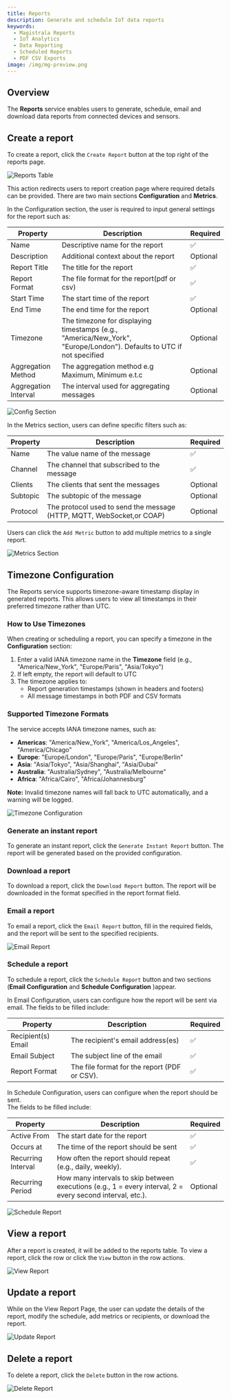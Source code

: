 ```yaml
---
title: Reports
description: Generate and schedule IoT data reports
keywords:
  - Magistrala Reports
  - IoT Analytics
  - Data Reporting
  - Scheduled Reports
  - PDF CSV Exports
image: /img/mg-preview.png
---
```


## Overview

The **Reports** service enables users to generate, schedule, email and download data reports from connected devices and sensors.

## Create a report

To create a report, click the `Create Report` button at the top right of the reports page.

![Reports Table](../img/reports/reports-table.png)

This action redirects  users to report creation page where required details can be provided. There are two main sections **Configuration** and **Metrics**.

In the Configuration section, the user is required to input general settings for the report such as:

|Property |Description| Required |
|-----------------|------------------------------------------|----------|
|Name |Descriptive name for the report| ✅ |
|Description |Additional context about the report| Optional |
|Report Title | The title for the report | ✅ |
|Report Format | The file format for the report(pdf or csv) | ✅ |
|Start Time | The start time of the report| ✅ |
|End Time | The end time for the report| Optional |
|Timezone | The timezone for displaying timestamps (e.g., "America/New_York", "Europe/London"). Defaults to UTC if not specified | Optional |
|Aggregation Method | The aggregation method e.g Maximum, Minimum e.t.c| Optional |
|Aggregation Interval |  The interval used for aggregating messages | Optional |

![Config Section](../img/reports/config-section.png)

In the Metrics section, users can define specific filters such as:

|Property |Description| Required |
|-----------------|------------------------------------------|----------|
|Name | The value name of the message| ✅ |
|Channel | The channel that subscribed to the message|  ✅ |
|Clients | The clients that sent the messages| Optional |
|Subtopic | The subtopic of the message|  Optional |
|Protocol | The protocol used to send the message (HTTP, MQTT, WebSocket,or COAP)| Optional |

Users can click the `Add Metric` button to add multiple metrics to a single report.

![Metrics Section](../img/reports/metric-section.png)

## Timezone Configuration

The Reports service supports timezone-aware timestamp display in generated reports. This allows users to view all timestamps in their preferred timezone rather than UTC.

### How to Use Timezones

When creating or scheduling a report, you can specify a timezone in the **Configuration** section:

1. Enter a valid IANA timezone name in the **Timezone** field (e.g., "America/New_York", "Europe/Paris", "Asia/Tokyo")
2. If left empty, the report will default to UTC
3. The timezone applies to:
   - Report generation timestamps (shown in headers and footers)
   - All message timestamps in both PDF and CSV formats

### Supported Timezone Formats

The service accepts IANA timezone names, such as:

- **Americas**: "America/New_York", "America/Los_Angeles", "America/Chicago"
- **Europe**: "Europe/London", "Europe/Paris", "Europe/Berlin"
- **Asia**: "Asia/Tokyo", "Asia/Shanghai", "Asia/Dubai"
- **Australia**: "Australia/Sydney", "Australia/Melbourne"
- **Africa**: "Africa/Cairo", "Africa/Johannesburg"

**Note:** Invalid timezone names will fall back to UTC automatically, and a warning will be logged.

![Timezone Configuration](../img/reports/timezone-section.png)

### Generate an instant report

To generate an instant report, click the `Generate Instant Report` button. The report will be generated based on the provided configuration.

### Download a report

To download a report, click the `Download Report` button. The report will be downloaded in the format specified in the report format field.

### Email a report

To email a report, click the `Email Report` button, fill in the required fields, and the report will be sent to the specified recipients.

![Email Report](../img/reports/email-report.png)

### Schedule a report

To schedule a report, click the `Schedule Report` button and two sections (**Email Configuration** and **Schedule Configuration** )appear.

In Email Configuration, users can configure how the report will be sent via email.
The fields to be filled include:

|Property |Description| Required |
|-----------------|------------------------------------------|----------|
|Recipient(s) Email | The recipient's email address(es)| ✅ |
|Email Subject | The subject line of the email  |  ✅ |
|Report Format | The file format for the report (PDF or CSV).| ✅ |

In Schedule Configuration, users can configure when the report should be sent.  
The fields to be filled include:

|Property |Description| Required |
|-----------------|------------------------------------------|----------|
|Active From  | The start date for the report| ✅ |
|Occurs at | The time of the report should be sent  |  ✅ |
|Recurring Interval | How often the report should repeat (e.g., daily, weekly). | ✅ |
|Recurring Period | How many intervals to skip between executions (e.g., 1 = every interval, 2 = every second interval, etc.).|  Optional |

![Schedule Report](../img/reports/schedule-report.png)

## View a report

After a report is created, it will be added to the reports table. To view a report,  click the row or click the `View` button in the row actions.

![View Report](../img/reports/view-report.png)

## Update a report

While on the View Report Page, the user can update the details of the report, modify the schedule, add metrics or recipients, or download the report.

![Update Report](../img/reports/update-report.png)

## Delete a report

To delete a report, click the `Delete` button in the row actions.

![Delete Report](../img/reports/delete-report.png)
